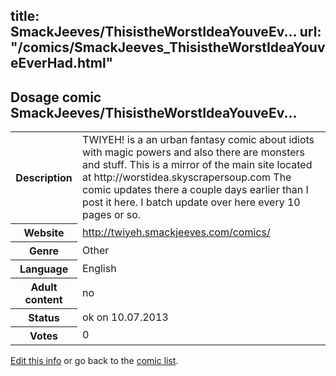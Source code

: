 title: SmackJeeves/ThisistheWorstIdeaYouveEv...
url: "/comics/SmackJeeves_ThisistheWorstIdeaYouveEverHad.html"
---
Dosage comic SmackJeeves/ThisistheWorstIdeaYouveEv...
-----------------------------------------

<p id="msg"></p>
<script type="text/javascript">
if (window.location.search === '?edit_info_mail=sent_ok') {
  var elem = document.getElementById("msg");
  elem.innerHTML = 'Edited information sucessfully sent for review, which is usually done daily. Thanks!';
  elem.className = 'ok';
}
</script>
<table class="comicinfo">
<tr>
<th>Description</th><td>TWIYEH! is a an urban fantasy comic about idiots with magic powers and also there are monsters and stuff. This is a mirror of the main site located at http://worstidea.skyscrapersoup.com The comic updates there a couple days earlier than I post it here. I batch update over here every 10 pages or so.</td>
</tr>
<tr>
<th>Website</th><td><a href="http://twiyeh.smackjeeves.com/comics/">http://twiyeh.smackjeeves.com/comics/</a></td>
</tr>
<tr>
<th>Genre</th><td>Other</td>
</tr>
<tr>
<th>Language</th><td>English</td>
</tr>
<tr>
<th>Adult content</th><td>no</td>
</tr>
<tr>
<th>Status</th><td>ok on 10.07.2013</td>
</tr>
<tr>
<th>Votes</th><td>0</td>
</tr>
</table>

[Edit this info](SmackJeeves_ThisistheWorstIdeaYouveEverHad_edit.html) or go back to the [comic list](../comic-index.html).
